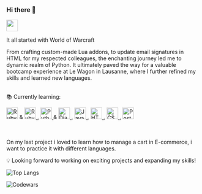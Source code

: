 ### Hi there 👋

 <img src="https://bnetcmsus-a.akamaihd.net/cms/template_resource/fh/FHSCSCG9CXOC1462229977849.png" height= "30px">
 
<span> It all started with World of Warcraft </span>

From crafting custom-made Lua addons, to update email signatures in HTML for my respected colleagues, the enchanting journey led me to dynamic realm of Python. It ultimately paved the way for a valuable bootcamp experience at Le Wagon in Lausanne, where I further refined my skills and learned new languages.
<br>
<br>

📚 Currently learning:

<a href="https://www.ruby-lang.org/">
  <img src="https://upload.wikimedia.org/wikipedia/commons/thumb/7/73/Ruby_logo.svg/480px-Ruby_logo.svg.png" alt="Ruby logo" height= "30px"></a> & <a href="https://rubyonrails.org/">
  <img src="https://upload.wikimedia.org/wikipedia/commons/thumb/1/16/Ruby_on_Rails-logo.png/320px-Ruby_on_Rails-logo.png" alt="Ruby on Rails logo" height= "30px">
</a>, <a href="https://www.python.org/">
  <img src="https://www.python.org/static/community_logos/python-logo.png" alt="Python logo" height= "30px">
</a> & <a href="https://www.djangoproject.com/">
  <img src="https://www.djangoproject.com/m/img/logos/django-logo-positive.png" alt="Django logo" height= "30px">
</a>, <a href="https://developer.mozilla.org/en-US/docs/Web/JavaScript">
  <img src="https://upload.wikimedia.org/wikipedia/commons/thumb/6/6a/JavaScript-logo.png/480px-JavaScript-logo.png" alt="JavaScript logo" height= "30px">
</a>, <a href="https://developer.mozilla.org/en-US/docs/Web/HTML">
<img src="https://upload.wikimedia.org/wikipedia/commons/thumb/6/61/HTML5_logo_and_wordmark.svg/1280px-HTML5_logo_and_wordmark.svg.png" alt="HTML5 logo" height= "30px">
</a>, <a href="https://developer.mozilla.org/en-US/docs/Web/CSS">
  <img src="https://upload.wikimedia.org/wikipedia/commons/thumb/d/d5/CSS3_logo_and_wordmark.svg/800px-CSS3_logo_and_wordmark.svg.png" alt="CSS3 logo" height= "30px">
</a>,  <a href="https://www.postgresql.org/">
  <img src="https://www.postgresql.org/media/img/about/press/elephant.png" alt="PostgreSQL logo" height= "30px">
</a>


<br>
<br>
<br>

On my last project i loved to learn how to manage a cart in E-commerce, i want to practice it with different languages. 

💡 Looking forward to working on exciting projects and expanding my skills!

![Top Langs](https://github-readme-stats.vercel.app/api/top-langs/?username=SoniaBisinger&theme=dark)

![Codewars](https://www.codewars.com/users/Kaleisha/badges/large)
<!--
**SoniaBisinger/SoniaBisinger** is a ✨ _special_ ✨ repository because its `README.md` (this file) appears on your GitHub profile.

Here are some ideas to get you started:

- 🔭 I’m currently working on ...
- 🌱 I’m currently learning ...
- 👯 I’m looking to collaborate on ...
- 🤔 I’m looking for help with ...
- 💬 Ask me about ...
- 📫 How to reach me: ...
- 😄 Pronouns: ...
- ⚡ Fun fact: ...
-->
